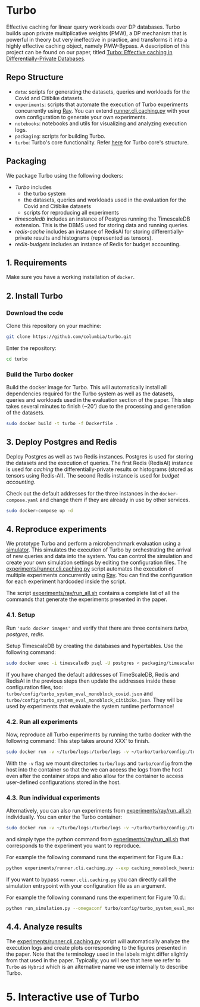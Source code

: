 # Turbo
Effective caching for linear query workloads over DP databases. Turbo builds upon private multiplicative weights (PMW), a DP mechanism that is powerful in theory but very ineffective in practice, and transforms it into a highly effective caching object, namely PMW-Bypass. A description of this project can be found on our paper, titled [Turbo: Effective caching in Differentially-Private Databases](https://arxiv.org/abs/2306.16163).

## Repo Structure

- `data`: scripts for generating the datasets, queries and workloads for the Covid and Citibike datasets.
- `experiments`: scripts that automate the execution of Turbo experiments concurrently using [Ray](#https://www.ray.io/). You can extend [runner.cli.caching.py](https://github.com/columbia/turbo/blob/artifact/experiments/runner.cli.caching.py) with your own configuration to generate your own experiments.
- `notebooks`: notebooks and utils for visualizing and analyzing execution logs.
- `packaging`: scripts for building Turbo.
- `turbo`: Turbo's core functionality. Refer [here](/turbo/README.md) for Turbo core's structure.


<!-- [For a  guide ](#) -->
  
## Packaging
We package Turbo using the following dockers:
- *Turbo* includes
    - the turbo system
    - the datasets, queries and workloads used in the evaluation for the Covid and Citibike datasets
    - scripts for reproducing all experiments
- *timescaledb* includes an instance of Postgres running the TimescaleDB extension. This is the DBMS used for storing data and running queries.
- *redis-cache* includes an instance of RedisAI for storing differentially-private results and histograms (represented as tensors).
- *redis-budgets* includes an instance of Redis for budget accounting.

## 1. Requirements

Make sure you have a working installation of `docker`.

## 2. Install Turbo
### Download the code

Clone this repository on your machine:

```bash
git clone https://github.com/columbia/turbo.git
```

Enter the repository:

```bash
cd turbo
```

### Build the Turbo docker

Build the docker image for Turbo. This will automatically install all dependencies required for the Turbo system as well as the datasets, queries and workloads used in the evaluation section of the paper. This step takes several minutes to finish (~20') due to the processing and generation of the datasets.

``` bash 
sudo docker build -t turbo -f Dockerfile .
```

## 3. Deploy Postgres and Redis

Deploy Postgres as well as two Redis instances. Postgres is used for storing the datasets and the execution of queries. The first Redis (RedisAI) instance is used for *caching* the differentially-private results or histograms (stored as tensors using Redis-AI). The second Redis instance is used for *budget accounting*.

Check out the default addresses for the three instances in the `docker-compose.yaml` and change them if they are already in use by other services.

``` bash
sudo docker-compose up -d
```
## 4. Reproduce experiments

We prototype Turbo and perform a microbenchmark evaluation using a [simulator](https://github.com/columbia/turbo/tree/artifact/turbo/simulator). This simulates the execution of Turbo by orchestrating the arrival of new queries and data into the system. You can control the simulation and create your own simulation settings by editing the configuration files. The [experiments/runner.cli.caching.py](https://github.com/columbia/turbo/blob/artifact/experiments/runner.cli.caching.py) script automates the execution of multiple experiments concurrently using [Ray](#https://www.ray.io/). You can find the configuration for each experiment hardcoded inside the script.

The script [experiments/ray/run_all.sh](https://github.com/columbia/turbo/blob/artifact/experiments/ray/run_all.sh) contains a complete list of all the commands that generate the experiments presented in the paper. 

### 4.1. Setup
Run `'sudo docker images'` and verify that there are three containers *turbo*, *postgres*, *redis*.

Setup TimescaleDB by creating the databases and hypertables. Use the following command:

``` bash
sudo docker exec -i timescaledb psql -U postgres < packaging/timescaledb.sql
```

If you have changed the default addresses of TimeScaleDB, Redis and RedisAI in the previous steps then update the addresses inside these configuration files, too: `turbo/config/turbo_system_eval_monoblock_covid.json` and `turbo/config/turbo_system_eval_monoblock_citibike.json`. They will be used by experiments that evaluate the system runtime performance!

### 4.2. Run all experiments


Now, reproduce all Turbo experiments by running the turbo docker with the following command:
This step takes around XXX' to finish. 

``` bash 
sudo docker run -v ~/turbo/logs:/turbo/logs -v ~/turbo/turbo/config:/turbo/turbo/config --network=host --name turbo --shm-size=204.89gb --rm turbo experiments/ray/run_all.sh
```

<!-- sudo docker run -v ~/turbo/logs:/turbo/logs -v ~/turbo/turbo/config:/turbo/turbo/config --name turbo --shm-size=204.89gb --rm turbo `chmod 777 turbo/run_simulation.py && /bin/bash python turbo/run_simulation.py --omegaconf turbo/config/turbo_system_eval_monoblock_covid.json` -->

With the `-v` flag we mount directories `turbo/logs` and `turbo/config` from the host into the container so that the we can access the logs from the host even after the container stops and also allow for the container to access user-defined configurations stored in the host.

### 4.3. Run individual experiments

Alternatively, you can also run experiments from [experiments/ray/run_all.sh](https://github.com/columbia/turbo/blob/artifact/experiments/ray/run_all.sh) individually.
You can enter the Turbo container:
``` bash
sudo docker run -v ~/turbo/logs:/turbo/logs -v ~/turbo/turbo/config:/turbo/turbo/config --network=host --name turbo -it turbo
```
and simply type the python command from [experiments/ray/run_all.sh](https://github.com/columbia/turbo/blob/artifact/experiments/ray/run_all.sh) that corresponds to the experiment you want to reproduce.

For example the following command runs the experiment for Figure 8.a.: 

``` bash
python experiments/runner.cli.caching.py --exp caching_monoblock_heuristics --dataset covid19
```

If you want to bypass `runner.cli.caching.py` you can directly call the simulation entrypoint with your configuration file as an argument.

For example the following command runs the experiment for Figure 10.d.: 
``` bash
python run_simulation.py --omegaconf turbo/config/turbo_system_eval_monoblock_covid.json
```



##  4.4. Analyze results
The [experiments/runner.cli.caching.py](https://github.com/columbia/turbo/blob/artifact/experiments/runner.cli.caching.py) script will automatically analyze the execution logs and create plots corresponding to the figures presented in the paper. 
Note that the terminology used in the labels might differ slightly from that used in the paper. 
Typically, you will see that here we refer to `Turbo` as `Hybrid` which is an alternative name we use internally to describe Turbo.

# 5. Interactive use of Turbo

